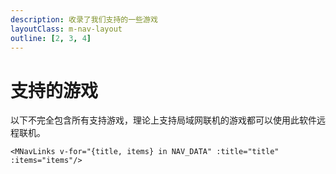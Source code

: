 ```yaml
---
description: 收录了我们支持的一些游戏
layoutClass: m-nav-layout
outline: [2, 3, 4]
---
```

<script setup>
import { NAV_DATA } from './nav/data'
</script>

<style src="./nav/index.scss"></style>

# 支持的游戏

以下不完全包含所有支持游戏，理论上支持局域网联机的游戏都可以使用此软件远程联机。

`<MNavLinks v-for="{title, items} in NAV_DATA" :title="title" :items="items"/>`
